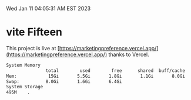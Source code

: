 Wed Jan 11 04:05:31 AM EST 2023

# vite Fifteen


This project is live at [https://marketingpreference.vercel.app/](https://marketingpreference.vercel.app/) thanks to Vercel.

```bash
System Memory
               total        used        free      shared  buff/cache   available
Mem:            15Gi       5.5Gi       1.8Gi       1.1Gi       8.0Gi       8.4Gi
Swap:          8.0Gi       1.6Gi       6.4Gi
System Storage
495M	.
```
```bash
